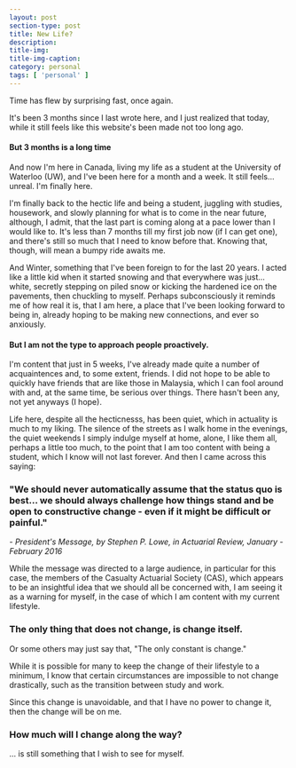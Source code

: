 ```yaml
---
layout: post
section-type: post
title: New Life?
description: 
title-img: 
title-img-caption: 
category: personal
tags: [ 'personal' ]
---
```


Time has flew by surprising fast, once again.

It's been 3 months since I last wrote here, and I just realized that today, while it still feels like this website's been made not too long ago.

#### But 3 months is a long time

And now I'm here in Canada, living my life as a student at the University of Waterloo (UW), and I've been here for a month and a week. It still feels... unreal. I'm finally here.

I'm finally back to the hectic life and being a student, juggling with studies, housework, and slowly planning for what is to come in the near future, although, I admit, that the last part is coming along at a pace lower than I would like to. It's less than 7 months till my first job now (if I can get one), and there's still so much that I need to know before that. Knowing that, though, will mean a bumpy ride awaits me.

And Winter, something that I've been foreign to for the last 20 years. I acted like a little kid when it started snowing and that everywhere was just... white, secretly stepping on piled snow or kicking the hardened ice on the pavements, then chuckling to myself. Perhaps subconsciously it reminds me of how real it is, that I am here, a place that I've been looking forward to being in, already hoping to be making new connections, and ever so anxiously.

#### But I am not the type to approach people proactively.

I'm content that just in 5 weeks, I've already made quite a number of acquaintences and, to some extent, friends. I did not hope to be able to quickly have friends that are like those in Malaysia, which I can fool around with and, at the same time, be serious over things. There hasn't been any, not yet anyways (I hope).

Life here, despite all the hecticnesss, has been quiet, which in actuality is much to my liking. The silence of the streets as I walk home in the evenings, the quiet weekends I simply indulge myself at home, alone, I like them all, perhaps a little too much, to the point that I am too content with being a student, which I know will not last forever. And then I came across this saying:


### "We should never automatically assume that the status quo is best... we should always challenge how things stand and be open to constructive change - even if it might be difficult or painful."
*- President's Message, by Stephen P. Lowe, in Actuarial Review, January - February 2016*


While the message was directed to a large audience, in particular for this case, the members of the Casualty Actuarial Society (CAS), which appears to be an insightful idea that we should all be concerned with, I am seeing it as a warning for myself, in the case of which I am content with my current lifestyle.

### The only thing that does not change, is change itself.

Or some others may just say that, "The only constant is change."

While it is possible for many to keep the change of their lifestyle to a minimum, I know that certain circumstances are impossible to not change drastically, such as the transition between study and work.

Since this change is unavoidable, and that I have no power to change it, then the change will be on me.

### How much will I change along the way?

... is still something that I wish to see for myself.